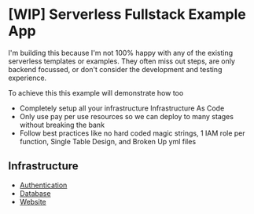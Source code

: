 # [WIP] Serverless Fullstack Example App

I'm building this because I'm not 100% happy with any of the existing serverless templates or examples. They often miss out steps, are only backend focussed, or don't consider the development and testing experience.

To achieve this this example will demonstrate how too

* Completely setup all your infrastructure Infrastructure As Code
* Only use pay per use resources so we can deploy to many stages without breaking the bank
* Follow best practices like no hard coded magic strings, 1 IAM role per function, Single Table Design, and Broken Up yml files

## Infrastructure

* [Authentication](infrastructure/authentication/README.md)
* [Database](infrastructure/database/README.md)
* [Website](infrastructure/web/README.md)
